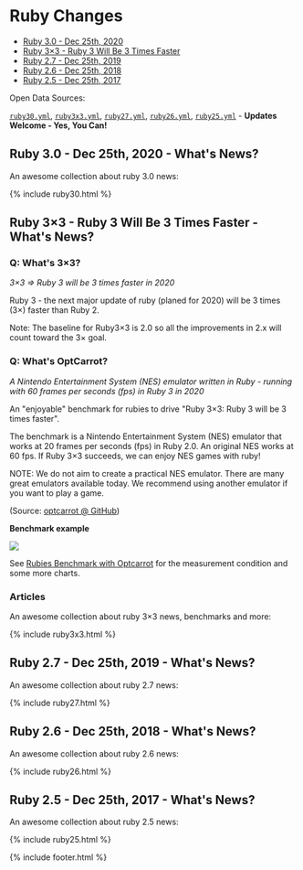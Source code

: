 # Ruby Changes

- [Ruby 3.0 - Dec 25th, 2020](#ruby-30---dec-25th-2020---whats-news)
- [Ruby 3×3 - Ruby 3 Will Be 3 Times Faster](#ruby-33---ruby-3-will-be-3-times-faster---whats-news)
- [Ruby 2.7 - Dec 25th, 2019](#ruby-27---dec-25th-2019---whats-news)
- [Ruby 2.6 - Dec 25th, 2018](#ruby-26---dec-25th-2018---whats-news)
- [Ruby 2.5 - Dec 25th, 2017](#ruby-25---dec-25th-2017---whats-news)


Open Data Sources:

[`ruby30.yml`](https://github.com/planetruby/changes/blob/master/_data/ruby30.yml),
[`ruby3x3.yml`](https://github.com/planetruby/changes/blob/master/_data/ruby3x3.yml),
[`ruby27.yml`](https://github.com/planetruby/changes/blob/master/_data/ruby27.yml),
[`ruby26.yml`](https://github.com/planetruby/changes/blob/master/_data/ruby26.yml),
[`ruby25.yml`](https://github.com/planetruby/changes/blob/master/_data/ruby25.yml) - **Updates Welcome - Yes, You Can!**




## Ruby 3.0 - Dec 25th, 2020 - What's News?

An awesome collection about ruby 3.0 news:

{% include ruby30.html %}



## Ruby 3×3 - Ruby 3 Will Be 3 Times Faster - What's News?


### Q: What's 3×3?

_3×3 => Ruby 3 will be 3 times faster in 2020_

Ruby 3 - the next major update of ruby (planed for 2020) will be 3 times (3×) faster than Ruby 2.

Note: The baseline for Ruby3×3 is 2.0 so all the improvements in 2.x will count toward the 3× goal.


### Q: What's OptCarrot?

_A Nintendo Entertainment System (NES) emulator written in Ruby - running with 60 frames per seconds (fps) in Ruby 3 in 2020_

An "enjoyable" benchmark for rubies to drive "Ruby 3×3: Ruby 3 will be 3 times faster".

The benchmark is a Nintendo Entertainment System (NES) emulator that works at 20 frames per seconds (fps) in Ruby 2.0.
An original NES works at 60 fps. If Ruby 3×3 succeeds, we can enjoy NES games with ruby!

NOTE: We do not aim to create a practical NES emulator.
There are many great emulators available today.
We recommend using another emulator if you want to play a game.

(Source: [optcarrot @ GitHub](https://github.com/mame/optcarrot))


**Benchmark example**

<!--
![](https://raw.githubusercontent.com/mame/optcarrot/master/doc/benchmark-summary.png)
-->

![](https://raw.githubusercontent.com/mame/optcarrot/master/doc/benchmark-summary-3000.png)

See [Rubies Benchmark with Optcarrot](https://github.com/mame/optcarrot/blob/master/doc/benchmark.md) for the measurement condition and some more charts.


<!--
### Major News

- 2018/Feb - [Ruby 2.6.0 Preview Released](https://www.ruby-lang.org/en/news/2018/02/24/ruby-2-6-0-preview1-released) - Early 2.6.0 preview release incl. Just-In-Time (JIT) compiler; to use add `--jit` to the command line
- 2017/Dec - [MJIT infrastructure accepted into Ruby 2.6](https://github.com/ruby/ruby/pull/1782) - MJIT infrastructure means: JIT worker thread, profiler, gcc/clang compiler support, loading function from shared object file, some hooks to ensure JIT does not cause SEGV, etc...

See the [#Ruby3x3](https://twitter.com/hashtag/Ruby3x3) hashtag on twitter for the latest Ruby 3x3 news bytes.
-->



### Articles

An awesome collection about ruby 3×3 news, benchmarks and more:

{% include ruby3x3.html %}




## Ruby 2.7 - Dec 25th, 2019 - What's News?

An awesome collection about ruby 2.7 news:


{% include ruby27.html %}


## Ruby 2.6 - Dec 25th, 2018 - What's News?

An awesome collection about ruby 2.6 news:


{% include ruby26.html %}



## Ruby 2.5 - Dec 25th, 2017 - What's News?

An awesome collection about ruby 2.5 news:

{% include ruby25.html %}




{% include footer.html %}
